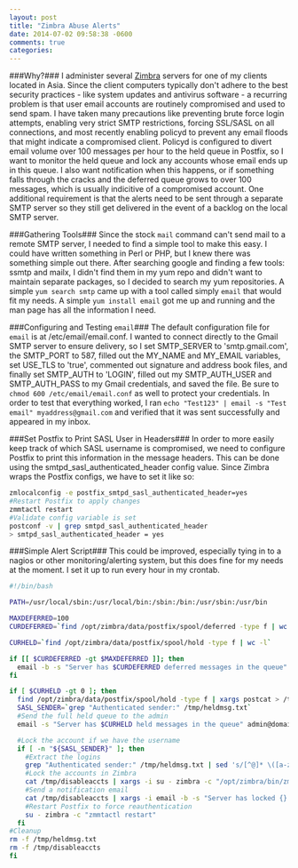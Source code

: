 ```yaml
---
layout: post
title: "Zimbra Abuse Alerts"
date: 2014-07-02 09:58:38 -0600
comments: true
categories: 
---
```

###Why?###
I administer several [Zimbra](http://www.zimbra.com) servers for one of my clients located in Asia.  Since the client computers typically don't adhere to the best security practices - like system updates and antivirus software - a recurring problem is that user email accounts are routinely compromised and used to send spam.  I have taken many precautions like preventing brute force login attempts, enabling very strict SMTP restrictions, forcing SSL/SASL on all connections, and most recently enabling policyd to prevent any email floods that might indicate a compromised client.  Policyd is configured to divert email volume over 100 messages per hour to the held queue in Postfix, so I want to monitor the held queue and lock any accounts whose email ends up in this queue.  I also want notification when this happens, or if something falls through the cracks and the deferred queue grows to over 100 messages, which is usually indicitive of a compromised account.  One additional requirement is that the alerts need to be sent through a separate SMTP server so they still get delivered in the event of a backlog on the local SMTP server.

###Gathering Tools###
Since the stock `mail` command can't send mail to a remote SMTP server, I needed to find a simple tool to make this easy.  I could have written something in Perl or PHP, but I knew there was something simple out there.  After searching google and finding a few tools: ssmtp and mailx, I didn't find them in my yum repo and didn't want to maintain separate packages, so I decided to search my yum repositories.  A simple `yum search smtp` came up with a tool called simply `email` that would fit my needs.  A simple `yum install email` got me up and running and the man page has all the information I need.

###Configuring and Testing `email`###
The default configuration file for `email` is at /etc/email/email.conf.  I wanted to connect directly to the Gmail SMTP server to ensure delivery, so I set SMTP_SERVER to 'smtp.gmail.com', the SMTP_PORT to 587, filled out the MY_NAME and MY_EMAIL variables, set USE_TLS to 'true', commented out signature and address book files, and finally set SMTP_AUTH to 'LOGIN', filled out my SMTP_AUTH_USER and SMTP_AUTH_PASS to my Gmail credentials, and saved the file.  Be sure to `chmod 600 /etc/email/email.conf` as well to protect your credentials.  In order to test that everything worked, I ran `echo "Test123" | email -s "Test email" myaddress@gmail.com` and verified that it was sent successfully and appeared in my inbox.

###Set Postfix to Print SASL User in Headers###
In order to more easily keep track of which SASL username is compromised, we need to configure Postfix to print this information in the message headers.  This can be done using the smtpd_sasl_authenticated_header config value.  Since Zimbra wraps the Postfix configs, we have to set it like so:
``` bash
zmlocalconfig -e postfix_smtpd_sasl_authenticated_header=yes
#Restart Postfix to apply changes
zmmtactl restart
#Validate config variable is set
postconf -v | grep smtpd_sasl_authenticated_header
> smtpd_sasl_authenticated_header = yes
```

###Simple Alert Script###
This could be improved, especially tying in to a nagios or other monitoring/alerting system, but this does fine for my needs at the moment.  I set it up to run every hour in my crontab.
``` bash
#!/bin/bash

PATH=/usr/local/sbin:/usr/local/bin:/sbin:/bin:/usr/sbin:/usr/bin

MAXDEFERRED=100
CURDEFERRED=`find /opt/zimbra/data/postfix/spool/deferred -type f | wc -l`

CURHELD=`find /opt/zimbra/data/postfix/spool/hold -type f | wc -l`

if [[ $CURDEFERRED -gt $MAXDEFERRED ]]; then
  email -b -s "Server has $CURDEFERRED deferred messages in the queue" admin@domain.com
fi

if [ $CURHELD -gt 0 ]; then
  find /opt/zimbra/data/postfix/spool/hold -type f | xargs postcat > /tmp/heldmsg.txt
  SASL_SENDER=`grep "Authenticated sender:" /tmp/heldmsg.txt`
  #Send the full held queue to the admin
  email -s "Server has $CURHELD held messages in the queue" admin@domain.com < /tmp/heldmsg.txt

  #Lock the account if we have the username
  if [ -n "${SASL_SENDER}" ]; then
    #Extract the logins
    grep "Authenticated sender:" /tmp/heldmsg.txt | sed 's/[^@]* \([a-zA-Z0-9.]*@[^ ]*\).*)/\1/' | uniq > /tmp/disableaccts
    #Lock the accounts in Zimbra
    cat /tmp/disableaccts | xargs -i su - zimbra -c "/opt/zimbra/bin/zmprov ma {} zimbraAccountStatus locked"
    #Send a notification email
    cat /tmp/disableaccts | xargs -i email -b -s "Server has locked {} for sending messages too fast" admin@domain.com
    #Restart Postfix to force reauthentication
    su - zimbra -c "zmmtactl restart"
  fi
#Cleanup
rm -f /tmp/heldmsg.txt
rm -f /tmp/disableaccts
fi
```


